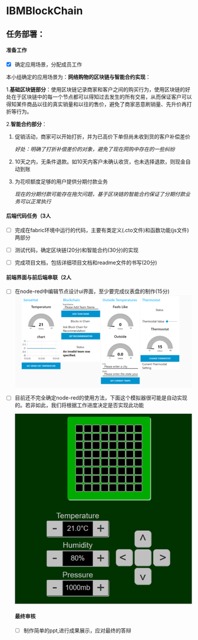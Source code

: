 # IBMBlockChain

## 任务部署：

#### 准备工作

- [x] 确定应用场景，分配成员工作

本小组确定的应用场景为：**网络购物的区块链与智能合约实现**：

1.**基础区块链部分**：使用区块链记录商家和客户之间的购买行为，使用区块链的好处在于区块链中的每一个节点都可以得知过去发生的所有交易，从而保证客户可以得知某件商品以往的真实销量和以往的售价，避免了商家恶意刷销量、先升价再打折等行为。

2.**智能合约部分**：

1. 促销活动，商家可以开始打折，并为已高价下单但尚未收到货的客户补偿差价

   *好处：明确了打折补偿差价的对象，避免了现在网购中存在的一些纠纷*

2. 10天之内，无条件退款。如10天内客户未确认收货，也未选择退款，则现金自动到账

3. 为花呗额度足够的用户提供分期付款业务

   *现在的分期付款可能存在拖欠问题，基于区块链的智能合约保证了分期付款业务可以正常执行*



#### 后端代码任务（3人

- [ ] 完成在fabric环境中运行的代码，主要有类定义(.cto文件)和函数功能(js文件)两部分
- [ ] 测试代码，确定区块链(20分)和智能合约(30分)的实现
- [ ] 完成项目文档，包括详细项目文档和readme文件的书写(20分)



#### 前端界面与前后端串联（2人

- [ ] 在node-red中编辑节点设计ui界面，至少要完成仪表盘的制作(15分)![1563177802811](images/1563177802811.png)

- [ ] 目前还不完全确定node-red的使用方法，下面这个模拟器很可能是自动实现的。若非如此，我们将根据工作进度决定是否实现此功能

  ![1563177774421](images/1563177774421.png)

  

  #### 最终审核

  - [ ] 制作简单的ppt,进行成果展示，应对最终的答辩

  




